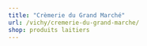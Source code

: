 ```yaml
---
title: "Crèmerie du Grand Marché"
url: /vichy/cremerie-du-grand-marche/
shop: produits laitiers
---
```

